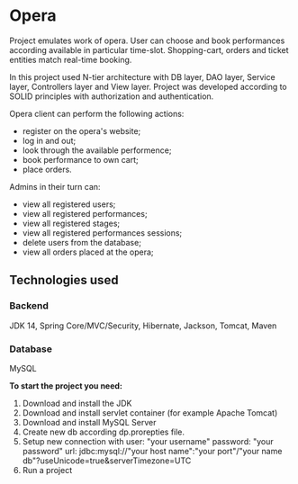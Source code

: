 # Opera
Project emulates work of opera.
User can choose and book performances according available in particular time-slot.
Shopping-cart, orders and ticket entities match real-time booking.

In this project used N-tier architecture with DB layer, DAO layer, Service layer, Controllers layer and View layer.
Project was developed according to SOLID principles with authorization and authentication.

Opera client can perform the following actions:

* register on the opera's website;
* log in and out;
* look through the available performence;
* book performance to own cart;
* place orders.

Admins in their turn can:

* view all registered users;
* view all registered performances;
* view all registered stages;
* view all registered performances sessions;
* delete users from the database;
* view all orders placed at the opera;


## Technologies used

### Backend
JDK 14, Spring Core/MVC/Security, Hibernate, Jackson, Tomcat, Maven
### Database 
MySQL

__To start the project you need:__ 

1. Download and install the JDK
2. Download and install servlet container (for example Apache Tomcat)
3. Download and install MySQL Server
4. Create new db according dp.prorepties file. 
5. Setup new connection with
        user: "your username"
        password: "your password"
        url: jdbc:mysql://"your host name":"your port"/"your name db"?useUnicode=true&serverTimezone=UTC
6.  Run a project
